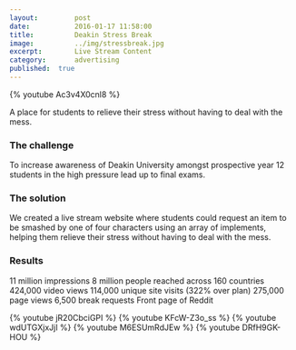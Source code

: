 ```yaml
---
layout:			post
date:			2016-01-17 11:58:00
title:			Deakin Stress Break
image:			../img/stressbreak.jpg
excerpt:		Live Stream Content
category:		advertising
published:	true
---
```


{% youtube Ac3v4X0cnl8 %}

A place for students to relieve their stress without having to deal with the mess.

### The challenge ###

To increase awareness of Deakin University amongst prospective year 12 students in the high pressure lead up to final exams.

### The solution ###

We created a live stream website where students could request an item to be smashed by one of four characters using an array of implements, helping them relieve their stress without having to deal with the mess. 

### Results ###

11 million impressions8 million people reached across 160 countries424,000 video views114,000 unique site visits (322% over plan)275,000 page views6,500 break requestsFront page of Reddit

{% youtube jR20CbciGPI %}
{% youtube KFcW-Z3o_ss %}
{% youtube wdUTGXjxJjI %}
{% youtube M6ESUmRdJEw %}
{% youtube DRfH9GK-HOU %}
